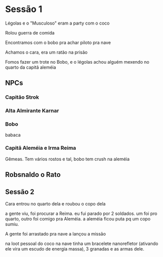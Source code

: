 # Sessão 1
Légolas e o "Musculoso" eram a party com o coco

Rolou guerra de comida

Encontramos com o bobo pra achar piloto pra nave

Achamos o cara, era um ratão na prisão

Fomos fazer um trote no Bobo, e o légolas achou alguém mexendo no quarto da capitã aleméia

## NPCs
### Capitão Strok

### Alta Almirante Karnar

### Bobo
babaca

### Capitã Aleméia e Irma Reima
Gêmeas. Tem vários rostos e tal, bobo tem crush na aleméia

## Robsnaldo o Rato


## Sessão 2

Cara entrou no quarto dela e roubou o copo dela

a gente viu, foi procurar a Reima. eu fui parado por 2 soldados. um foi pro quarto, outro foi comigo pra Aleméia. a aleméia ficou puta pq um copo sumiu.

A gente foi arrastado pra nave a lançou a missão

na loot pessoal do coco na nave tinha um bracelete nanorefletor (ativando ele vira um escudo de energia massa), 3 granadas e as armas dele.